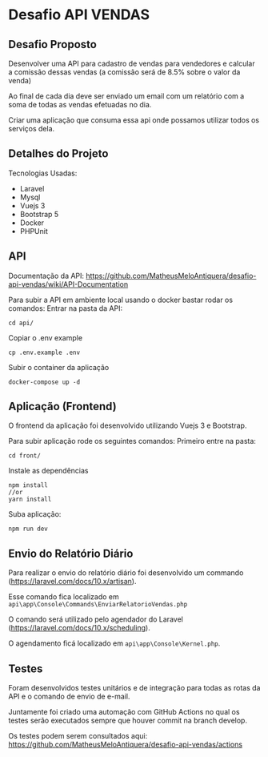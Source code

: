 # Desafio API VENDAS

## Desafio Proposto

Desenvolver uma API para cadastro de vendas para vendedores e calcular a
comissão dessas vendas (a comissão será de 8.5% sobre o valor da venda)

Ao final de cada dia deve ser enviado um email com um relatório com a soma de
todas as vendas efetuadas no dia.

Criar uma aplicação que consuma essa api onde possamos utilizar todos os
serviços dela.

## Detalhes do Projeto
Tecnologias Usadas:
- Laravel
- Mysql
- Vuejs 3
- Bootstrap 5
- Docker
- PHPUnit

## API
Documentação da API: https://github.com/MatheusMeloAntiquera/desafio-api-vendas/wiki/API-Documentation

Para subir a API em ambiente local usando o docker bastar rodar os comandos:
Entrar na pasta da API:
```
cd api/
```
Copiar o .env example
```
cp .env.example .env
```
Subir o container da aplicação
```
docker-compose up -d
```
## Aplicação (Frontend)

O frontend da aplicação foi desenvolvido utilizando Vuejs 3 e Bootstrap.

Para subir aplicação rode os seguintes comandos:
Primeiro entre na pasta:
```
cd front/
```
Instale as dependências 
```
npm install
//or
yarn install
```
Suba aplicação:
```
npm run dev
```

## Envio do Relatório Diário

Para realizar o envio do relatório diário foi desenvolvido um commando (https://laravel.com/docs/10.x/artisan).

Esse comando fica localizado em `api\app\Console\Commands\EnviarRelatorioVendas.php`

O comando será utilizado pelo agendador do Laravel (https://laravel.com/docs/10.x/scheduling). 

O agendamento ficá localizado em `api\app\Console\Kernel.php`.

## Testes 

Foram desenvolvidos testes unitários e de integração para todas as rotas da API e o comando de envio de e-mail.

Juntamente foi criado uma automação com GitHub Actions no qual os testes serão executados sempre que houver commit na branch develop.

Os testes podem serem consultados aqui: https://github.com/MatheusMeloAntiquera/desafio-api-vendas/actions

